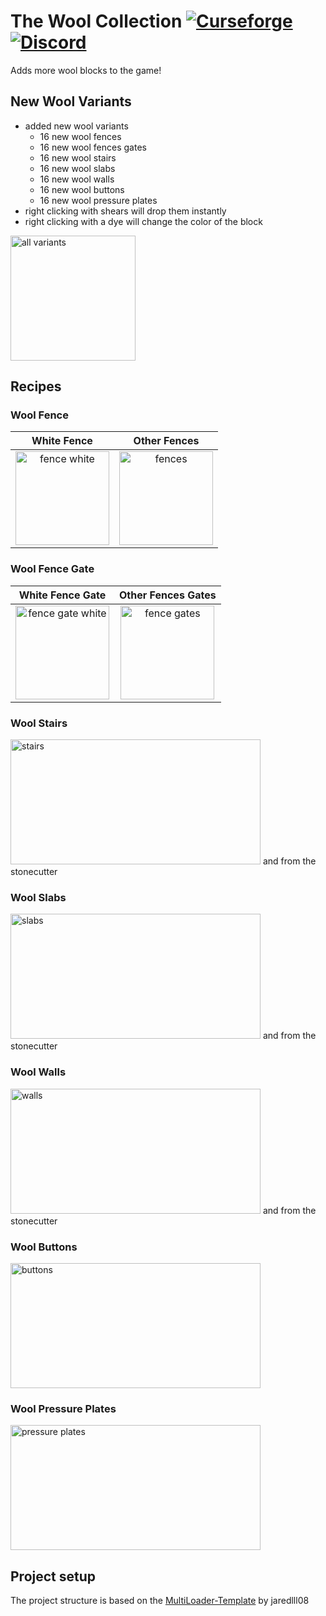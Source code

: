 # The Wool Collection [![Curseforge](http://cf.way2muchnoise.eu/full_821255_downloads.svg)](https://www.curseforge.com/minecraft/mc-mods/wool-collection) [![Discord](https://img.shields.io/discord/639540436524072970?color=0a48c4&label=%20&logo=discord&logoColor=FFF)](https://discord.gg/bhUaWhq)

Adds more wool blocks to the game!

## New Wool Variants

- added new wool variants
    - 16 new wool fences
    - 16 new wool fences gates
    - 16 new wool stairs
    - 16 new wool slabs
    - 16 new wool walls
    - 16 new wool buttons
    - 16 new wool pressure plates
- right clicking with shears will drop them instantly
- right clicking with a dye will change the color of the block

<img src="https://i.ibb.co/Vmn5cm9/more-wool-blocks-light.gif" alt="all variants" width="200" height="200"/>

## Recipes

### Wool Fence

|                                         White Fence                                          |                                   Other Fences                                    |
|:--------------------------------------------------------------------------------------------:|:---------------------------------------------------------------------------------:|
| <img src="https://i.ibb.co/DzSH0hV/fence-recipe-white.png" alt="fence white" height="150" /> | <img src="https://i.ibb.co/qjmYcjF/fence-recipe.gif" alt="fences" height="150" /> |

### Wool Fence Gate

|                                            White Fence Gate                                            |                                     Other Fences Gates                                      |
|:------------------------------------------------------------------------------------------------------:|:-------------------------------------------------------------------------------------------:|
| <img src="https://i.ibb.co/88myYgR/fence-gate-recipe-white.png" alt="fence gate white" height="150" /> | <img src="https://i.ibb.co/WBnf1ms/fence-gate-recipe.gif" alt="fence gates" height="150" /> |

### Wool Stairs

<img src="https://i.ibb.co/xGCC59f/stair-recipe.gif" alt="stairs" height="200" width="400" />
and from the stonecutter

### Wool Slabs

<img src="https://i.ibb.co/vwchdBD/slab-recipe.gif" alt="slabs" height="200" width="400" />
and from the stonecutter

### Wool Walls

<img src="https://i.ibb.co/fk3Fh9R/wall-recipe.gif" alt="walls" height="200" width="400" />
and from the stonecutter

### Wool Buttons

<img src="https://i.ibb.co/85xzRDg/button-recipe.gif" alt="buttons" height="200" width="400" />

### Wool Pressure Plates

<img src="https://i.ibb.co/cQ3rjnm/pressure-plate-recipe.gif" alt="pressure plates" height="200" width="400" />

## Project setup

The project structure is based on the [MultiLoader-Template](https://github.com/jaredlll08/MultiLoader-Template) by
jaredlll08
